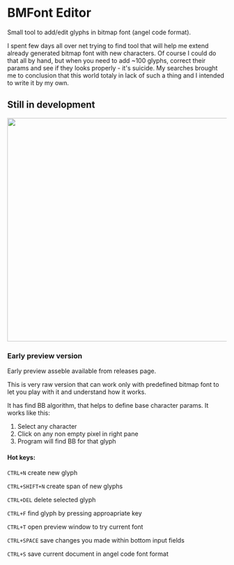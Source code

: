 # BMFont Editor

Small tool to add/edit glyphs in bitmap font (angel code format).


I spent few days all over net trying to find tool that will help me extend already generated bitmap font with new characters.
Of course I could do that all by hand, but when you need to add ~100 glyphs, correct their params and see if they looks properly - it's suicide.
My searches brought me to conclusion that this world totaly in lack of such a thing and I intended to write it by my own.

## Still in development

<img src="http://i.imgur.com/SN9ZNXR.png" width="512">

### Early preview version

Early preview asseble available from releases page.

This is very raw version that can work only with predefined bitmap font to let you play with it and understand how it works.

It has find BB algorithm, that helps to define base character params. It works like this:

1. Select any character
2. Click on any non empty pixel in right pane
3. Program will find BB for that glyph

#### Hot keys:

`CTRL+N` create new glyph

`CTRL+SHIFT+N` create span of new glyphs

`CTRL+DEL` delete selected glyph

`CTRL+F` find glyph by pressing approapriate key

`CTRL+T` open preview window to try current font

`CTRL+SPACE` save changes you made within bottom input fields

`CTRL+S` save current document in angel code font format
